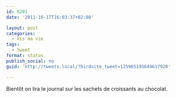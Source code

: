 ```yaml
---
id: 6201
date: '2011-10-17T16:03:37+02:00'

layout: post
categories:
  - Vis ma vie
tags:
  - tweet
format: status
publish_social: no
guid: 'http://tweets.local/?birdsite_tweet=125965195649617920'

---
```


Bientôt on lira le journal sur les sachets de croissants au chocolat.
